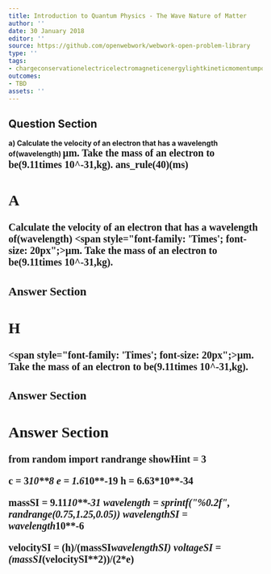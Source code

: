 ```yaml
---
title: Introduction to Quantum Physics - The Wave Nature of Matter
author: ''
date: 30 January 2018
editor: ''
source: https://github.com/openwebwork/webwork-open-problem-library
type: ''
tags:
- chargeconservationelectricelectromagneticenergylightkineticmomentumpotentialquantumradiationvelocitywavelength
outcomes:
- TBD
assets: ''
---
```


## Question Section 

<b>
a) Calculate the velocity of an electron that has a wavelength of(wavelength) <span style="font-family: 'Times'; font-size: 20px";>&mu;m<span>. Take the mass of an electron to be(9.11times 10^-31,kg).
ans_rule(40)(ms)

## A
Calculate the velocity of an electron that has a wavelength of(wavelength) <span style="font-family: 'Times'; font-size: 20px";>&mu;m<span>. Take the mass of an electron to be(9.11times 10^-31,kg).
### Answer Section
## H
<span style="font-family: 'Times'; font-size: 20px";>&mu;m<span>. Take the mass of an electron to be(9.11times 10^-31,kg).
### Answer Section


## Answer Section

from random import randrange
showHint = 3

c = 3*10**8
e = 1.6*10**-19
h = 6.63*10**-34

massSI = 9.11*10**-31
wavelength = sprintf("%0.2f", randrange(0.75,1.25,0.05))
wavelengthSI = wavelength*10**-6

velocitySI = (h)/(massSI*wavelengthSI)
voltageSI = (massSI*(velocitySI**2))/(2*e)